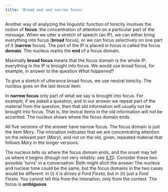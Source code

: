```yaml
---
title: 'Broad and and narrow focus'
---
```


<script>
  import Audio from '$lib/Audio.svelte'
  import AudioWrapper from '$lib/AudioWrapper.svelte'
  import Naudio from '$lib/Naudio.svelte'
</script>

Another way of analyzing the linguistic function of tonicity involves the notion of **focus**: the concentration of attention on a particular part of the message. When we utter a stretch of speech (an IP), we can either bring everything into fucus (**broad** focus), or we can focus selectively on one part of it (**narrow** focus). The part of the IP is placed in focus is called the focus **domain**. The nucleus marks the **end** of a focus domain.

Maximally **broad focus** means that the focus domain is the whole IP: everything in the IP is brought into focus. We would use broad focus, for example, in answer to the question _What happened_?
<Naudio
  sentence="?? *What happened 'next? <br> - *Everyone burst out 'laughing"
  nuclei="{['next', 'laugh']}" 
/>

To give a stretch of utterance broad focus, we use neutral tonicity. The nucleus goes on the last lexical item:
<Naudio
  sentence="?? *What's going 'on here? <br> -Se*lena's had a 'heart attack."
  nuclei="{['on', 'heart']}" 
/>

In **narrow focus** only part of what we say is brought into focus. For example, if we asked a question, and in our answer we repeat part of the material from the question, then that old information will usually not be brought into focus. That is, the lexical items in the old information will not be accented. The nucleus shows where the focus domain ends.

<Naudio
  sentence="?? *Who brought the 'wine? <br><br> - 'Mary. <br> - 'Mary did. <br> - 'Mary brought the wine. <br> - I think it was 'Mary. <br> - I think it was 'Mary that brought the wine."
  nuclei="{['Mary', 'wine']}" 
/>

All five versions of the answer have narrow focus. The focus domain is just the item _Mary_. The intonation indicates that we are concentrating attention on the relevant part (_Mary_), and not on the old, given, repeated material that follows _Mary_ in the longer versions.

<Naudio
  sentence="?? What did 'Mary bring? <br><br> - The 'wine. <br> - She brought the 'wine. <br> - Mary brought the 'wine. <br> - It was the 'wine that she brought. <br> - What she brought was the 'wine'."
  nuclei="{['Mary', 'wine']}" 
/>

The nucleus tells us where the focus domain ends, and the onset may tell us where it begins (though not very reliably: see [5.11](/chapter5/5.11)). Consider these two possible 'turns' in a conversation:
<Naudio
  sentence="(i) 'Tell me about her. <br>
  (ii) *What kind of 'car does she drive?"
  nuclei="{['Tell', 'car']}" 
/>
Both might elicit the answer
<Naudio
  sentence="- She drives a 'Ford Fi'esta."
  nuclei="{['es']}" 
/>
The nucleus and nuclear tone could be the same, but the focus domains in the two cases would be different: in (i) it is _drives a Ford Fiesta_, but in (ii) just a _Ford Fiesta_. You cannot tell this from the intonation, only from the context. The focus is **ambiguous**
